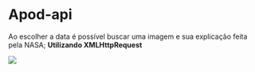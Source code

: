 # Apod-api
Ao escolher a data é possível buscar uma imagem e sua explicação feita pela NASA; 
__Utilizando XMLHttpRequest__

<img src="https://raw.githubusercontent.com/YourUserAccount/YourProject/master/DirectoryPath/Example.png?raw=true" />
